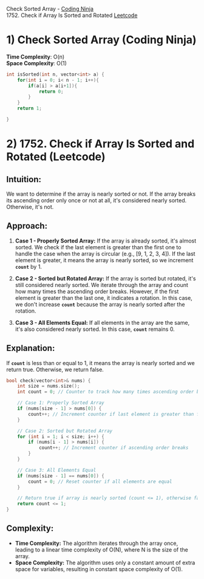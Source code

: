 Check Sorted Array - <a href="bit.ly/4ceoJKa">Coding Ninja</a> <br />
1752. Check if Array Is Sorted and Rotated <a href="https://leetcode.com/problems/check-if-array-is-sorted-and-rotated/description/">Leetcode</a> <br />

# 1) Check Sorted Array (Coding Ninja)
**Time Complexity**: O(n)  
**Space Complexity**: O(1)
```cpp
int isSorted(int n, vector<int> a) {
    for(int i = 0; i< n - 1; i++){
        if(a[i] > a[i+1]){
            return 0;
        }
    }
    return 1;

}
```

# 2) 1752. Check if Array Is Sorted and Rotated (Leetcode)
## **Intuition:**
We want to determine if the array is nearly sorted or not. If the array breaks its ascending order only once or not at all, it's considered nearly sorted. Otherwise, it's not.

## **Approach:**
1. **Case 1 - Properly Sorted Array:**
If the array is already sorted, it's almost sorted. We check if the last element is greater than the first one to handle the case when the array is circular (e.g., [9, 1, 2, 3, 4]). If the last element is greater, it means the array is nearly sorted, so we increment **`count`** by 1. 

2. **Case 2 - Sorted but Rotated Array:**
If the array is sorted but rotated, it's still considered nearly sorted. We iterate through the array and count how many times the ascending order breaks. However, if the first element is greater than the last one, it indicates a rotation. In this case, we don't increase **`count`** because the array is nearly sorted after the rotation.

3. **Case 3 - All Elements Equal:**
If all elements in the array are the same, it's also considered nearly sorted. In this case, **`count`** remains 0.

## **Explanation:**
If **`count`** is less than or equal to 1, it means the array is nearly sorted and we return true. Otherwise, we return false.

```cpp
bool check(vector<int>& nums) {
    int size = nums.size();
    int count = 0; // Counter to track how many times ascending order breaks

    // Case 1: Properly Sorted Array
    if (nums[size - 1] > nums[0]) {
        count++; // Increment counter if last element is greater than first
    }

    // Case 2: Sorted but Rotated Array
    for (int i = 1; i < size; i++) {
        if (nums[i - 1] > nums[i]) {
            count++; // Increment counter if ascending order breaks
        }
    }

    // Case 3: All Elements Equal
    if (nums[size - 1] == nums[0]) {
        count = 0; // Reset counter if all elements are equal
    }

    // Return true if array is nearly sorted (count <= 1), otherwise false
    return count <= 1;
}

```

## **Complexity:**
- **Time Complexity:** The algorithm iterates through the array once, leading to a linear time complexity of O(N), where N is the size of the array.
- **Space Complexity:** The algorithm uses only a constant amount of extra space for variables, resulting in constant space complexity of O(1).